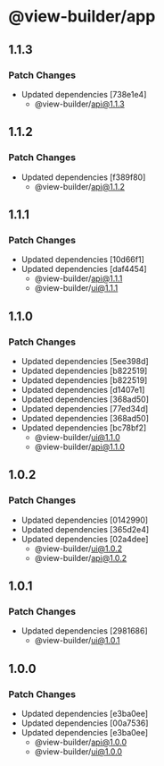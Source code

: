 # @view-builder/app

## 1.1.3

### Patch Changes

- Updated dependencies [738e1e4]
  - @view-builder/api@1.1.3

## 1.1.2

### Patch Changes

- Updated dependencies [f389f80]
  - @view-builder/api@1.1.2

## 1.1.1

### Patch Changes

- Updated dependencies [10d66f1]
- Updated dependencies [daf4454]
  - @view-builder/api@1.1.1
  - @view-builder/ui@1.1.1

## 1.1.0

### Patch Changes

- Updated dependencies [5ee398d]
- Updated dependencies [b822519]
- Updated dependencies [b822519]
- Updated dependencies [d1407e1]
- Updated dependencies [368ad50]
- Updated dependencies [77ed34d]
- Updated dependencies [368ad50]
- Updated dependencies [bc78bf2]
  - @view-builder/ui@1.1.0
  - @view-builder/api@1.1.0

## 1.0.2

### Patch Changes

- Updated dependencies [0142990]
- Updated dependencies [365d2e4]
- Updated dependencies [02a4dee]
  - @view-builder/ui@1.0.2
  - @view-builder/api@1.0.2

## 1.0.1

### Patch Changes

- Updated dependencies [2981686]
  - @view-builder/ui@1.0.1

## 1.0.0

### Patch Changes

- Updated dependencies [e3ba0ee]
- Updated dependencies [00a7536]
- Updated dependencies [e3ba0ee]
  - @view-builder/api@1.0.0
  - @view-builder/ui@1.0.0
